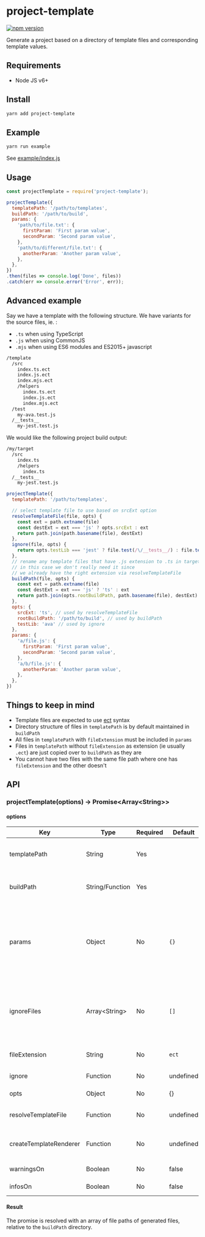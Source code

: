 # project-template

[![npm version](https://badge.fury.io/js/project-template.svg)](https://badge.fury.io/js/project-template)

Generate a project based on a directory of template files and corresponding template values.

## Requirements

- Node JS v6+

## Install

```sh
yarn add project-template
```

## Example

```sh
yarn run example
```

See [example/index.js](example/index.js)

## Usage

```js
const projectTemplate = require('project-template');

projectTemplate({
  templatePath: '/path/to/templates',
  buildPath: '/path/to/build',
  params: {
    'path/to/file.txt': {
      firstParam: 'First param value',
      secondParam: 'Second param value',
    },
    'path/to/different/file.txt': {
      anotherParam: 'Another param value',
    },
  },
})
.then(files => console.log('Done', files))
.catch(err => console.error('Error', err));
```

## Advanced example

Say we have a template with the following structure.
We have variants for the source files, ie. :

- `.ts` when using TypeScript
- `.js` when using CommonJS
- `.mjs` when using ES6 modules and ES2015+ javascript

```bash
/template
  /src
    index.ts.ect
    index.js.ect
    index.mjs.ect
    /helpers
      index.ts.ect
      index.js.ect
      index.mjs.ect
  /test
    my-ava.test.js
  /__tests__
    my-jest.test.js
```

We would like the following project build output:

```bash
/my/target
  /src
    index.ts
    /helpers
      index.ts
  /__tests__
    my-jest.test.js
```

```js
projectTemplate({
  templatePath: '/path/to/templates',

  // select template file to use based on srcExt option
  resolveTemplateFile(file, opts) {
    const ext = path.extname(file)
    const destExt = ext === 'js' ? opts.srcExt : ext
    return path.join(path.basename(file), destExt)
  },
  ignore(file, opts) {
    return opts.testLib === 'jest' ? file.test(/\/__tests__/) : file.test(/\/test\//)
  },
  // rename any template files that have .js extension to .ts in target dest
  // in this case we don't really need it since
  // we already have the right extension via resolveTemplateFile
  buildPath(file, opts) {
    const ext = path.extname(file)
    const destExt = ext === 'js' ? 'ts' : ext
    return path.join(opts.rootBuildPath, path.basename(file), destExt)
  },
  opts: {
    srcExt: 'ts', // used by resolveTemplateFile
    rootBuildPath: '/path/to/build', // used by buildPath
    testLib: 'ava' // used by ignore
  },
  params: {
    'a/file.js': {
      firstParam: 'First param value',
      secondParam: 'Second param value',
    },
    'a/b/file.js': {
      anotherParam: 'Another param value',
    },
  },
})
```

## Things to keep in mind

- Template files are expected to use [ect](https://github.com/baryshev/ect) syntax
- Directory structure of files in `templatePath` is by default maintained in `buildPath`
- All files in `templatePath` with `fileExtension` must be included in `params`
- Files in `templatePath` without `fileExtension` as extension (ie usually `.ect`) are just copied over to `buildPath` as they are
- You cannot have two files with the same file path where one has `fileExtension` and the other doesn't

## API

### projectTemplate(options) -&gt; Promise&lt;Array&lt;String&gt;&gt;

#### options

| Key | Type | Required | Default | Notes |
| --- | --- | --- | --- | --- |
| templatePath | String | Yes | | Directory path containing template files |
| buildPath | String/Function | Yes | | Directory path to write generated files to |
| params | Object | No | `{}` | Keys are relative paths of template files (with `fileExtension` stripped). Values are objects of template variables |
| ignoreFiles | Array&lt;String&gt; | No | `[]` | File paths to ignore (exclude the `fileExtension` for template files). Useful for [ect partials](https://github.com/baryshev/ect#partials) |
| fileExtension | String | No | `ect` | File extension of template files |
|  ignore | Function | No | undefined | Whether to ignore file |
|  opts | Object | No | {} | Global options |
| resolveTemplateFile | Function | No | undefined | Resolve template file to use |
| createTemplateRenderer | Function | No | undefined | Create custom template renderer |
|  warningsOn | Boolean | No | false | enable warnings |
|  infosOn | Boolean | No | false | enable info messages |

#### Result

The promise is resolved with an array of file paths of generated files, relative to the `buildPath` directory.
